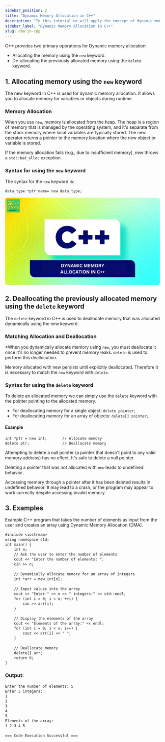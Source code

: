 ```yaml
---
sidebar_position: 2
title: "Dynamic Memory Allocation in C++"
description: "In this tutorial we will apply the concept of dynamic memory allocation in C++. The purpose of this tutorial is to explore how the new and delete works in C++."
sidebar_label: "Dynamic Memory Allocation in C++"
slug: dma-in-cpp
---
```

C++ provides two primary operations for Dynamic memory allocation:
* Allocating the memory using the `new` keyword.
* De-allocating the previously allocated memory using the `delete` keyword.

## 1. Allocating memory using the `new` keyword

The new keyword in C++ is used for dynamic memory allocation. It allows you to allocate memory for variables or objects during runtime.
### Memory Allocation 
When you use `new`, memory is allocated from the heap. The heap is a region of memory that is managed by the operating system, and it's separate from the stack memory where local variables are typically stored.
The new operator returns a pointer to the memory location where the new object or variable is stored.

If the memory allocation fails (e.g., due to insufficient memory), new throws a `std::bad_alloc` exception.

### Syntax for using the `new` keyword
The syntax for the `new` keyword is:
```
data_type *ptr_name= new data_type;
```
![dma-in-cpp](../../static/img/day-12/dmaInCpp.png)

## 2. Deallocating the previously allocated memory using the `delete` keyword

The `delete` keyword in C++ is used to deallocate memory that was allocated dynamically using the new keyword.

### Matching Allocation and Deallocation
*When you dynamically allocate memory using `new`, you must deallocate it once it's no longer needed to prevent memory leaks. `delete` is used to perform this deallocation.

Memory allocated with new persists until explicitly deallocated. Therefore it is necessary to match the `new` keyword with `delete`.

### Syntax for using the `delete` keyword
To delete an allocated memory we can simply use the `delete` keyword with the pointer pointing to the allocated memory.

* For deallocating memory for a single object: `delete pointer;`
* For deallocating memory for an array of objects: `delete[] pointer;`

#### Example
```
int *ptr = new int;       // Allocate memory
delete ptr;               // Deallocate memory
```
Attempting to delete a null pointer (a pointer that doesn't point to any valid memory address) has no effect. It's safe to delete a null pointer.

Deleting a pointer that was not allocated with `new` leads to undefined behavior.

Accessing memory through a pointer after it has been deleted results in undefined behavior. It may lead to a crash, or the program may appear to work correctly despite accessing invalid memory.

## 3. Examples 
Example C++ program that takes the number of elements as input from the user and creates an array using Dynamic Memory Allocation (DMA).

```
#include <iostream>
using namespace std;
int main() {
    int n;
    // Ask the user to enter the number of elements
    cout << "Enter the number of elements: ";
    cin >> n;

    // Dynamically allocate memory for an array of integers
    int *arr = new int[n];

    // Input values into the array
    cout << "Enter " << n << " integers:" << std::endl;
    for (int i = 0; i < n; ++i) {
        cin >> arr[i];
    }

    // Display the elements of the array
    cout << "Elements of the array:" << endl;
    for (int i = 0; i < n; i++) {
        cout << arr[i] << " ";
    }

    // Deallocate memory
    delete[] arr;
    return 0;
}
```
### Output:
```
Enter the number of elements: 5
Enter 5 integers:
1
2
3
4
5
Elements of the array:
1 2 3 4 5 

=== Code Execution Successful ===
```



